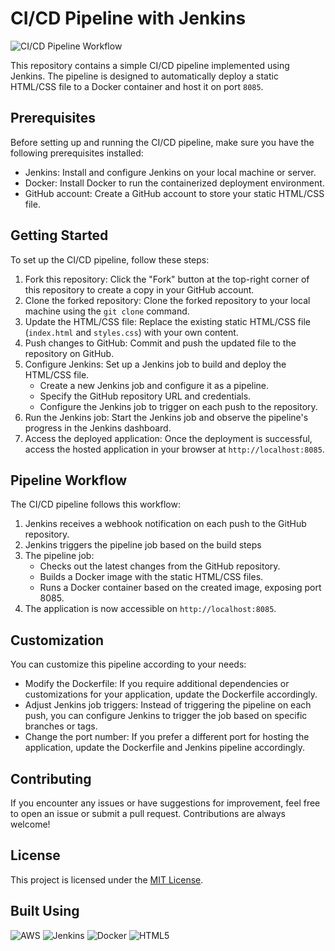 # CI/CD Pipeline with Jenkins
![CI/CD Pipeline Workflow](https://i.postimg.cc/V6JzZSVs/white-modern-creative-Main-idea-Graphic-organizer.png)

This repository contains a simple CI/CD pipeline implemented using Jenkins. The pipeline is designed to automatically deploy a static HTML/CSS file to a Docker container and host it on port `8085`.

## Prerequisites

Before setting up and running the CI/CD pipeline, make sure you have the following prerequisites installed:

- Jenkins: Install and configure Jenkins on your local machine or server.
- Docker: Install Docker to run the containerized deployment environment.
- GitHub account: Create a GitHub account to store your static HTML/CSS file.

## Getting Started

To set up the CI/CD pipeline, follow these steps:

1. Fork this repository: Click the "Fork" button at the top-right corner of this repository to create a copy in your GitHub account.
2. Clone the forked repository: Clone the forked repository to your local machine using the `git clone` command.
3. Update the HTML/CSS file: Replace the existing static HTML/CSS file (`index.html` and `styles.css`) with your own content.
4. Push changes to GitHub: Commit and push the updated file to the repository on GitHub.
5. Configure Jenkins: Set up a Jenkins job to build and deploy the HTML/CSS file.
   - Create a new Jenkins job and configure it as a pipeline.
   - Specify the GitHub repository URL and credentials.
   - Configure the Jenkins job to trigger on each push to the repository.
6. Run the Jenkins job: Start the Jenkins job and observe the pipeline's progress in the Jenkins dashboard.
7. Access the deployed application: Once the deployment is successful, access the hosted application in your browser at `http://localhost:8085`.

## Pipeline Workflow

The CI/CD pipeline follows this workflow:

1. Jenkins receives a webhook notification on each push to the GitHub repository.
2. Jenkins triggers the pipeline job based on the build steps
3. The pipeline job:
   - Checks out the latest changes from the GitHub repository.
   - Builds a Docker image with the static HTML/CSS files.
   - Runs a Docker container based on the created image, exposing port 8085.
4. The application is now accessible on `http://localhost:8085`.

## Customization

You can customize this pipeline according to your needs:

- Modify the Dockerfile: If you require additional dependencies or customizations for your application, update the Dockerfile accordingly.
- Adjust Jenkins job triggers: Instead of triggering the pipeline on each push, you can configure Jenkins to trigger the job based on specific branches or tags.
- Change the port number: If you prefer a different port for hosting the application, update the Dockerfile and Jenkins pipeline accordingly.

## Contributing

If you encounter any issues or have suggestions for improvement, feel free to open an issue or submit a pull request. Contributions are always welcome!

## License

This project is licensed under the [MIT License](LICENSE).

## Built Using

![AWS](https://img.shields.io/badge/AWS-%23FF9900.svg?style=for-the-badge&logo=amazon-aws&logoColor=white)
![Jenkins](https://img.shields.io/badge/jenkins-%232C5263.svg?style=for-the-badge&logo=jenkins&logoColor=white)
![Docker](https://img.shields.io/badge/docker-%230db7ed.svg?style=for-the-badge&logo=docker&logoColor=white)
![HTML5](https://img.shields.io/badge/html5-%23E34F26.svg?style=for-the-badge&logo=html5&logoColor=white)
